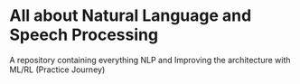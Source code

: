 # All about Natural Language and Speech Processing
A repository containing everything NLP and Improving the architecture with ML/RL (Practice Journey)       
   
                                      
